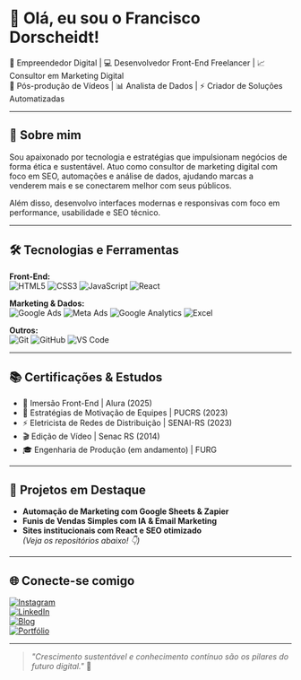 # 👋 Olá, eu sou o Francisco Dorscheidt!

🎯 Empreendedor Digital | 💻 Desenvolvedor Front-End Freelancer | 📈 Consultor em Marketing Digital  
🎥 Pós-produção de Vídeos | 📊 Analista de Dados | ⚡ Criador de Soluções Automatizadas

---

## 🚀 Sobre mim

Sou apaixonado por tecnologia e estratégias que impulsionam negócios de forma ética e sustentável. Atuo como consultor de marketing digital com foco em SEO, automações e análise de dados, ajudando marcas a venderem mais e se conectarem melhor com seus públicos.

Além disso, desenvolvo interfaces modernas e responsivas com foco em performance, usabilidade e SEO técnico.

---

## 🛠️ Tecnologias e Ferramentas

**Front-End:**  
![HTML5](https://img.shields.io/badge/HTML5-E34F26?style=flat&logo=html5&logoColor=white)
![CSS3](https://img.shields.io/badge/CSS3-1572B6?style=flat&logo=css3&logoColor=white)
![JavaScript](https://img.shields.io/badge/JavaScript-F7DF1E?style=flat&logo=javascript&logoColor=black)
![React](https://img.shields.io/badge/React-20232A?style=flat&logo=react&logoColor=61DAFB)

**Marketing & Dados:**  
![Google Ads](https://img.shields.io/badge/Google%20Ads-4285F4?style=flat&logo=googleads&logoColor=white)
![Meta Ads](https://img.shields.io/badge/Meta%20Ads-000000?style=flat&logo=facebook&logoColor=white)
![Google Analytics](https://img.shields.io/badge/Analytics-E37400?style=flat&logo=googleanalytics&logoColor=white)
![Excel](https://img.shields.io/badge/Microsoft_Excel-217346?style=flat&logo=microsoftexcel&logoColor=white)

**Outros:**  
![Git](https://img.shields.io/badge/Git-F05032?style=flat&logo=git&logoColor=white)
![GitHub](https://img.shields.io/badge/GitHub-181717?style=flat&logo=github&logoColor=white)
![VS Code](https://img.shields.io/badge/VS%20Code-007ACC?style=flat&logo=visualstudiocode&logoColor=white)

---

## 📚 Certificações & Estudos

- 🚀 Imersão Front-End | Alura (2025)  
- 🧠 Estratégias de Motivação de Equipes | PUCRS (2023)  
- ⚡ Eletricista de Redes de Distribuição | SENAI-RS (2023)  
- 🎬 Edição de Vídeo | Senac RS (2014)  
- 🎓 Engenharia de Produção (em andamento) | FURG  

---

## 🧩 Projetos em Destaque

- **Automação de Marketing com Google Sheets & Zapier**  
- **Funis de Vendas Simples com IA & Email Marketing**  
- **Sites institucionais com React e SEO otimizado**  
*(Veja os repositórios abaixo! 👇)*

---

## 🌐 Conecte-se comigo

[![Instagram](https://img.shields.io/badge/@franciscodorscheidt-E4405F?style=flat&logo=instagram&logoColor=white)](https://www.instagram.com/franciscodorscheidt)  
[![LinkedIn](https://img.shields.io/badge/LinkedIn-0A66C2?style=flat&logo=linkedin&logoColor=white)](https://www.linkedin.com/in/franciscodorscheidt)  
[![Blog](https://img.shields.io/badge/Blog-Mídia%20Social%20Pro-blue)](https://midiasocialpro.blogspot.com)  
[![Portfólio](https://img.shields.io/badge/Portfólio-online-green)](https://seuportifolio.com)  

---

> _"Crescimento sustentável e conhecimento contínuo são os pilares do futuro digital."_ 🚀

